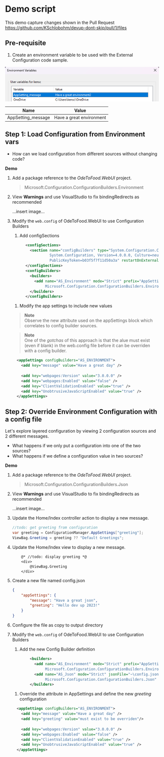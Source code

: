 # Demo script

This demo capture changes shown in the Pull Request https://github.com/KSchlobohm/devup-dont-skip/pull/1/files

## Pre-requisite

1. Create an environment variable to be used with the External Configuration code sample.

![#image of environment var used in demo](../docs/UserVariables.png)

|Name|Value|
|--|--|
|AppSetting_message|Have a great environment|


## Step 1: Load Configuration from Environment vars

- How can we load configuration from different sources without changing code?

**Demo**

1. Add a package reference to the *OdeToFood.WebUI* project.

    > Microsoft.Configuration.ConfigurationBuilders.Environment

1. View **Warnings** and use VisualStudio to fix bindingRedirects as recommended

    ...insert image...


1. Modify the `web.config` of OdeToFood.WebUI to use Configuration Builders

    1. Add configSections

    ```xml
          <configSections>
            <section name="configBuilders" type="System.Configuration.ConfigurationBuildersSection,
			         System.Configuration, Version=4.0.0.0, Culture=neutral,
			         PublicKeyToken=b03f5f7f11d50a3a" restartOnExternalChanges="false" requirePermission="false" />
          </configSections>
          <configBuilders>
            <builders>
              <add name="AS_Environment" mode="Strict" prefix="AppSetting_" stripPrefix="true" type="Microsoft.Configuration.ConfigurationBuilders.EnvironmentConfigBuilder,
		           Microsoft.Configuration.ConfigurationBuilders.Environment" />
            </builders>
          </configBuilders>
    ```

    1. Modify the app settings to include new values
    
    > **Note**<br>
    > Observe the new attribute used on the appSettings block which correlates to config builder sources.
    
    > **Note**<br>
    > One of the *gotchas* of this approach is that the alue must exist (even if blank) in the web.config file before it can be overriden with a config builder.

    ```xml
      <appSettings configBuilders="AS_ENVIRONMENT">
        <add key="message" value="Have a great day" />

        <add key="webpages:Version" value="3.0.0.0" />
        <add key="webpages:Enabled" value="false" />
        <add key="ClientValidationEnabled" value="true" />
        <add key="UnobtrusiveJavaScriptEnabled" value="true" />
      </appSettings>
    ```

## Step 2: Override Environment Configuration with a config file
Let's explore layered configuration by viewing 2 configuration sources and 2 different messages.

- What happens if we only put a configuration into one of the two sources?
- What happens if we define a configuration value in two sources?

**Demo**

1. Add a package reference to the *OdeToFood.WebUI* project.

    > Microsoft.Configuration.ConfigurationBuilders.Json

1. View **Warnings** and use VisualStudio to fix bindingRedirects as recommended

    ...insert image...

1. Update the Home/Index controller action to display a new message.

    ```cs
    //todo: get greeting from configuration
    var greeting = ConfigurationManager.AppSettings["greeting"];
    ViewBag.Greeting = greeting ?? "Default Greetings";
    ```

1. Update the Home/Index view to display a new message.

    ```cshtml
        @* //todo: display greeting *@
        <div>
            @ViewBag.Greeting
        </div>
    ```

1. Create a new file named config.json

    ```json
    {
        "appSettings": {
            "message": "Have a great json",
            "greeting": "Hello dev up 2023!"
        }
    }
    ```

1. Configure the file as copy to output directory

1. Modify the `web.config` of OdeToFood.WebUI to use Configuration Builders

    1. Add the new Config Builder definition
    
    ```xml
            <builders>
              <add name="AS_Environment" mode="Strict" prefix="AppSetting_" stripPrefix="true" type="Microsoft.Configuration.ConfigurationBuilders.EnvironmentConfigBuilder,
		           Microsoft.Configuration.ConfigurationBuilders.Environment" />
	          <add name="AS_Json" mode="Strict" jsonFile="~\config.json" jsonMode="Sectional" type="Microsoft.Configuration.ConfigurationBuilders.SimpleJsonConfigBuilder,
		           Microsoft.Configuration.ConfigurationBuilders.Json" />
            </builders>
    ```

    1. Override the attribute in AppSettings and define the new *greeting* configuration
    
    ```xml
      <appSettings configBuilders="AS_ENVIRONMENT">
        <add key="message" value="Have a great day" />
        <add key="greeting" value="must exist to be overriden"/>

        <add key="webpages:Version" value="3.0.0.0" />
        <add key="webpages:Enabled" value="false" />
        <add key="ClientValidationEnabled" value="true" />
        <add key="UnobtrusiveJavaScriptEnabled" value="true" />
      </appSettings>
    ```
